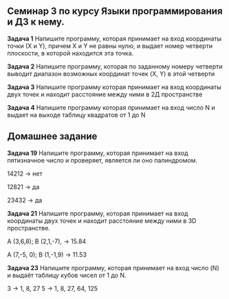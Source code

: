 ## Семинар 3 по курсу Языки программирования и ДЗ к нему. 

**Задача 1** Напишите программу, которая принимает на вход координаты точки (Х и Y), причем Х и Y не равны нулю, и выдает номер четверти плоскости, в которой находится эта точка. 

**Задача 2** Напишите программу, которая по заданному номеру четверти выводит
диапазон возможных координат точек (X, Y) в этой четверти

**Задача 3** Напишите программу которая принимает на вход координаты двух точек и находит расстояние между ними в 2Д пространстве

**Задача 4** Напишите программу которая принимает на вход число N и выдает на выходе таблицу квадратов от 1 до N

## Домашнее задание

**Задача 19**
Напишите программу, которая принимает на вход пятизначное число и проверяет, является ли оно палиндромом.

14212 -> нет

12821 -> да

23432 -> да

**Задача 21**
Напишите программу, которая принимает на вход координаты двух точек и находит расстояние между ними в 3D пространстве.

A (3,6,8); B (2,1,-7), -> 15.84

A (7,-5, 0); B (1,-1,9) -> 11.53

**Задача 23**
Напишите программу, которая принимает на вход число (N) и выдаёт таблицу кубов чисел от 1 до N.

3 -> 1, 8, 27
5 -> 1, 8, 27, 64, 125